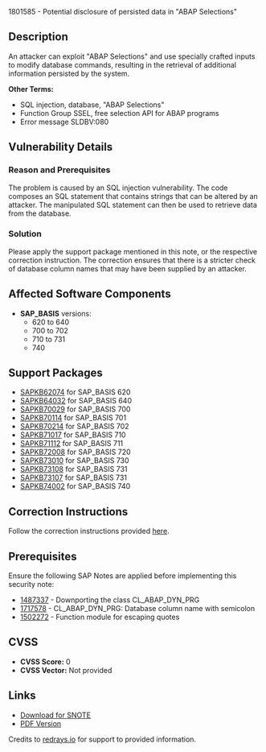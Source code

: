 1801585 - Potential disclosure of persisted data in "ABAP Selections"

## Description

An attacker can exploit "ABAP Selections" and use specially crafted inputs to modify database commands, resulting in the retrieval of additional information persisted by the system.

**Other Terms:**
- SQL injection, database, "ABAP Selections"
- Function Group SSEL, free selection API for ABAP programs
- Error message SLDBV:080

## Vulnerability Details

### Reason and Prerequisites

The problem is caused by an SQL injection vulnerability. The code composes an SQL statement that contains strings that can be altered by an attacker. The manipulated SQL statement can then be used to retrieve data from the database.

### Solution

Please apply the support package mentioned in this note, or the respective correction instruction. The correction ensures that there is a stricter check of database column names that may have been supplied by an attacker.

## Affected Software Components

- **SAP_BASIS** versions:
  - 620 to 640
  - 700 to 702
  - 710 to 731
  - 740

## Support Packages

- [SAPKB62074](https://me.sap.com/supportpackage/SAPKB62074) for SAP_BASIS 620
- [SAPKB64032](https://me.sap.com/supportpackage/SAPKB64032) for SAP_BASIS 640
- [SAPKB70029](https://me.sap.com/supportpackage/SAPKB70029) for SAP_BASIS 700
- [SAPKB70114](https://me.sap.com/supportpackage/SAPKB70114) for SAP_BASIS 701
- [SAPKB70214](https://me.sap.com/supportpackage/SAPKB70214) for SAP_BASIS 702
- [SAPKB71017](https://me.sap.com/supportpackage/SAPKB71017) for SAP_BASIS 710
- [SAPKB71112](https://me.sap.com/supportpackage/SAPKB71112) for SAP_BASIS 711
- [SAPKB72008](https://me.sap.com/supportpackage/SAPKB72008) for SAP_BASIS 720
- [SAPKB73010](https://me.sap.com/supportpackage/SAPKB73010) for SAP_BASIS 730
- [SAPKB73108](https://me.sap.com/supportpackage/SAPKB73108) for SAP_BASIS 731
- [SAPKB73107](https://me.sap.com/supportpackage/SAPKB73107) for SAP_BASIS 731
- [SAPKB74002](https://me.sap.com/supportpackage/SAPKB74002) for SAP_BASIS 740

## Correction Instructions

Follow the correction instructions provided [here](https://me.sap.com/corrins/0001801585/41).

## Prerequisites

Ensure the following SAP Notes are applied before implementing this security note:

- [1487337](https://me.sap.com/notes/1487337) - Downporting the class CL_ABAP_DYN_PRG
- [1717578](https://me.sap.com/notes/1717578) - CL_ABAP_DYN_PRG: Database column name with semicolon
- [1502272](https://me.sap.com/notes/1502272) - Function module for escaping quotes

## CVSS

- **CVSS Score:** 0
- **CVSS Vector:** Not provided

## Links

- [Download for SNOTE](https://notesdownloads.sap.com/note/0040000010645652017)
- [PDF Version](https://userapps.support.sap.com/sap/support/sfm/notes/print/0001801585?language=en-US&token=7EA48E8C63228ACB4664B21362C9DA50)

Credits to [redrays.io](https://redrays.io) for support to provided information.